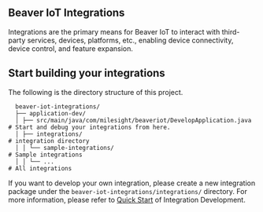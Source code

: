 ## Beaver IoT Integrations
Integrations are the primary means for Beaver IoT to interact with third-party services, devices, platforms, etc., enabling device connectivity, device control, and feature expansion.

## Start building your integrations

The following is the directory structure of this project.

```
  beaver-iot-integrations/
  ├── application-dev/
  │ ├── src/main/java/com/milesight/beaveriot/DevelopApplication.java # Start and debug your integrations from here.
  │ ├── integrations/                                                 # integration directory
  │ │ └── sample-integrations/                                        # Sample integrations
  │ │ └── ...                                                         # All integrations
```

If you want to develop your own integration, please create a new integration package under the `beaver-iot-integrations/integrations/` directory. For more information, please refer to [Quick Start](https://www.milesight.com/beaver-iot/docs/dev-guides/backend/build-integration) of Integration Development.
